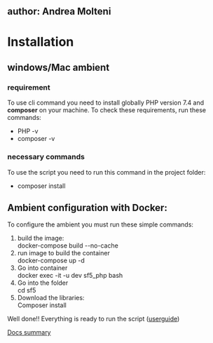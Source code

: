 ## author: Andrea Molteni

# Installation

## windows/Mac ambient

### requirement
To use cli command you need to install globally PHP version 7.4 and **composer** on your machine. To check these requirements, run these commands:
- PHP -v 
- composer -v

### necessary commands
To use the script you need to run this command in the project folder:
- composer install 

## Ambient configuration with Docker:
To configure the ambient you must run these simple commands:
1. build the image:  
docker-compose build --no-cache
2. run image to build the container  
docker-compose up -d
3. Go into container  
docker exec -it -u dev sf5_php bash
4. Go into the folder  
cd sf5
5. Download the libraries:  
Composer install

Well done!! Everything is ready to run the script
 ([userguide](userguides.md))

 [Docs summary](../README.md)


